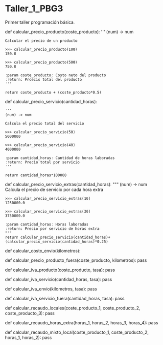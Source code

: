 # Taller_1_PBG3
Primer taller programación básica. 

def calcular_precio_producto(coste_producto):
    '''
    (num) -> num

    Calcular el precio de un producto

    >>> calcular_precio_producto(100)
    150.0

    >>> calcular_precio_producto(500)
    750.0

    :param coste_producto: Costo neto del producto
    :return: Prcecio total del producto
    '''

    return coste_producto + (coste_producto*0.5)


def calcular_precio_servicio(cantidad_horas):

    '''
    (num) -> num

    Calcula el precio total del servicio

    >>> calcular_precio_servicio(50)
    5000000

    >>> calcular_precio_servicio(40)
    4000000

    :param cantidad_horas: Cantidad de horas laboradas
    :return: Precio total por servicio
    '''

    return cantidad_horas*100000

def calcular_precio_servicio_extras(cantidad_horas):
    """
    (num) -> num
    Calcula el precio de servicio por cada hora extra

    >>> calcular_precio_servicio_extras(10)
    1250000.0

    >>> calcular_precio_servicio_extras(30)
    3750000.0

    :param cantidad_horas: Horas laboradas
    :return: Precio por servicio de horas extra
    """
    return calcular_precio_servicio(cantidad_horas)+(calcular_precio_servicio(cantidad_horas)*0.25)

def calcular_costo_envio(kilometros):
    

def calcular_precio_producto_fuera(coste_producto,
                                   kilometros):
    pass


def calcular_iva_producto(coste_producto, tasa):
    pass


def calcular_iva_servicio(cantidad_horas, tasa):
    pass


def calcular_iva_envio(kilometros, tasa):
    pass


def calcular_iva_servicio_fuera(cantidad_horas, tasa):
    pass


def calcular_recaudo_locales(coste_producto_1,
                             coste_producto_2,
                             coste_producto_3):
    pass

def calcular_recaudo_horas_extra(horas_1,
                                 horas_2,
                                 horas_3,
                                 horas_4):
    pass


def calcular_recaudo_mixto_local(coste_producto_1,
                                 coste_producto_2,
                                 horas_1,
                                 horas_2):
    pass
